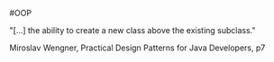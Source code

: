 #OOP

"[...] the ability to create a new class above the existing subclass."

Miroslav Wengner, Practical Design Patterns for Java Developers, p7